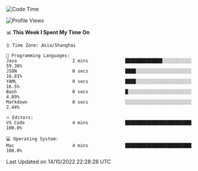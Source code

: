 <!--START_SECTION:waka-->
![Code Time](http://img.shields.io/badge/Code%20Time-451%20hrs%2042%20mins-blue)

![Profile Views](http://img.shields.io/badge/Profile%20Views-0-blue)

📊 **This Week I Spent My Time On** 

```text
⌚︎ Time Zone: Asia/Shanghai

💬 Programming Languages: 
Java                     2 mins              ██████████████░░░░░░░░░░░   59.36% 
JSON                     0 secs              ████░░░░░░░░░░░░░░░░░░░░░   16.81% 
YAML                     0 secs              ████░░░░░░░░░░░░░░░░░░░░░   16.5% 
Bash                     0 secs              █░░░░░░░░░░░░░░░░░░░░░░░░   4.89% 
Markdown                 0 secs              ░░░░░░░░░░░░░░░░░░░░░░░░░   2.44%

🔥 Editors: 
VS Code                  4 mins              █████████████████████████   100.0%

💻 Operating System: 
Mac                      4 mins              █████████████████████████   100.0%

```


 Last Updated on 14/10/2022 22:28:28 UTC
<!--END_SECTION:waka-->